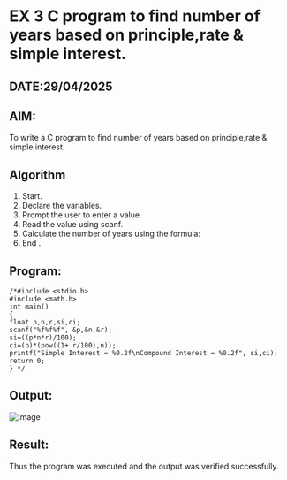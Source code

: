 # EX 3 C program to find number of years based on principle,rate & simple interest.
## DATE:29/04/2025
## AIM:
To write a C program to find number of years based on principle,rate & simple interest.

## Algorithm
1. Start.
2. Declare the variables.
3. Prompt the user to enter a value.
4. Read the value using scanf.
5. Calculate the number of years using the formula:
6. End .
## Program:
```
/*#include <stdio.h> 
#include <math.h>
int main()
{
float p,n,r,si,ci; 
scanf("%f%f%f", &p,&n,&r);
si=((p*n*r)/100); 
ci=(p)*(pow((1+ r/100),n));
printf("Simple Interest = %0.2f\nCompound Interest = %0.2f", si,ci);
return 0;
} */
```

## Output:
![image](https://github.com/user-attachments/assets/e278ecf0-092c-4ada-b4ff-1474c82f6cb9)



## Result:
Thus the program was executed and the output was verified successfully.
